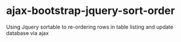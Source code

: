 # ajax-bootstrap-jquery-sort-order
Using Jquery sortable to re-ordering rows in table listing and update database via ajax
